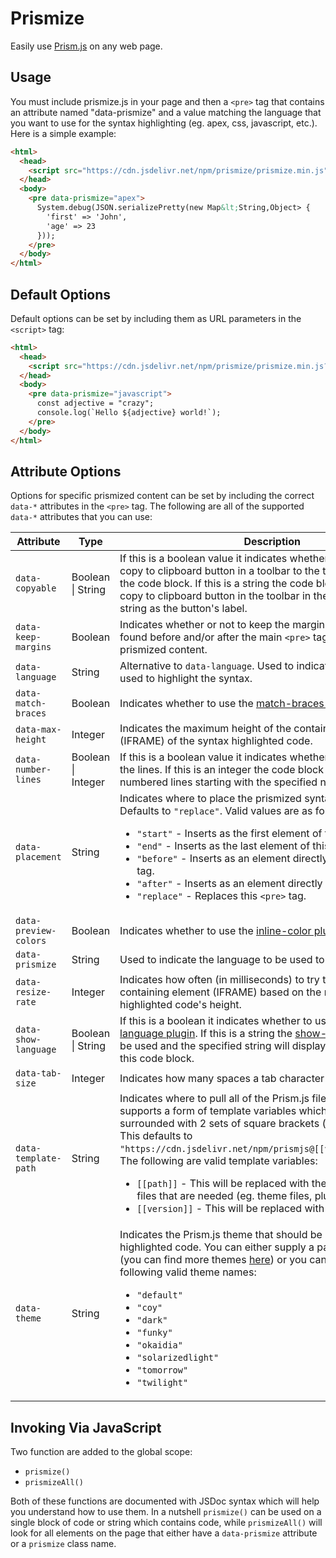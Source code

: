 # Prismize

Easily use [Prism.js](https://prismjs.com/) on any web page.

## Usage

You must include prismize.js in your page and then a `<pre>` tag that contains an attribute named "data-prismize" and a value matching the language that you want to use for the syntax highlighting (eg. apex, css, javascript, etc.).  Here is a simple example:

```html
<html>
  <head>
    <script src="https://cdn.jsdelivr.net/npm/prismize/prismize.min.js"></script>
  </head>
  <body>
    <pre data-prismize="apex">
      System.debug(JSON.serializePretty(new Map&lt;String,Object> {
        'first' => 'John',
        'age' => 23
      }));
    </pre>
  </body>
</html>
```

## Default Options

Default options can be set by including them as URL parameters in the `<script>` tag:

```html
<html>
  <head>
    <script src="https://cdn.jsdelivr.net/npm/prismize/prismize.min.js?copyable"></script>
  </head>
  <body>
    <pre data-prismize="javascript">
      const adjective = "crazy";
      console.log(`Hello ${adjective} world!`);
    </pre>
  </body>
</html>
```

## Attribute Options

Options for specific prismized content can be set by including the correct `data-*` attributes in the `<pre>` tag.  The following are all of the supported `data-*` attributes that you can use:

Attribute | Type | Description
--|--|--
`data-copyable` | Boolean \| String | If this is a boolean value it indicates whether or not to show a copy to clipboard button in a toolbar to the top-right corner of the code block.  If this is a string the code block will appear with copy to clipboard button in the toolbar in the top-right with this string as the button's label.
`data-keep-margins` | Boolean | Indicates whether or not to keep the margins that are ordinarily found before and/or after the main `<pre>` tag within the prismized content.
`data-language` | String | Alternative to `data-language`.  Used to indicate the language to be used to highlight the syntax.
`data-match-braces` | Boolean | Indicates whether to use the [match-braces plugin](https://prismjs.com/plugins/match-braces/).
`data-max-height` | Integer | Indicates the maximum height of the containing element (IFRAME) of the syntax highlighted code.
`data-number-lines` | Boolean \| Integer | If this is a boolean value it indicates whether or not to number the lines.  If this is an integer the code block will appear with numbered lines starting with the specified number.
`data-placement` | String | Indicates where to place the prismized syntax highlighted block.  Defaults to `"replace"`.  Valid values are as follows:<ul><li>`"start"` - Inserts as the first element of this `<pre>` tag.</li><li>`"end"` - Inserts as the last element of this `<pre>` tag.</li><li>`"before"` - Inserts as an element directly before this `<pre>` tag.</li><li>`"after"` - Inserts as an element directly after this `<pre>` tag.</li><li>`"replace"` - Replaces this `<pre>` tag.</li></ul>
`data-preview-colors` | Boolean | Indicates whether to use the [inline-color plugin](https://prismjs.com/plugins/inline-color/).
`data-prismize` | String | Used to indicate the language to be used to highlight the syntax.
`data-resize-rate` | Integer | Indicates how often (in milliseconds) to try to resize the containing element (IFRAME) based on the rendered syntax highlighted code's height.
`data-show-language` | Boolean \| String | If this is a boolean it indicates whether to use the [show-language plugin](https://prismjs.com/plugins/show-language/).  If this is a string the [show-language plugin](https://prismjs.com/plugins/show-language/) will be used and the specified string will display as the language for this code block.
`data-tab-size` | Integer | Indicates how many spaces a tab character should resolve to.
`data-template-path` | String | Indicates where to pull all of the Prism.js files from.  This supports a form of template variables which must be surrounded with 2 sets of square brackets (eg. `[[version]]`).  This defaults to `"https://cdn.jsdelivr.net/npm/prismjs@[[version]]/[[path]]"`.  The following are valid template variables:<ul><li>`[[path]]` - This will be replaced with the relative path of the files that are needed (eg. theme files, plugin files).</li><li>`[[version]]` - This will be replaced with `"1.X.X"`.</li>
`data-theme` | String | Indicates the Prism.js theme that should be used for the syntax highlighted code.  You can either supply a path to a CSS theme (you can find more themes [here](https://github.com/PrismJS/prism-themes)) or you can use one of the following valid theme names:<ul><li>`"default"`</li><li>`"coy"`</li><li>`"dark"`</li><li>`"funky"`</li><li>`"okaidia"`</li><li>`"solarizedlight"`</li><li>`"tomorrow"`</li><li>`"twilight"`</li></ul>

## Invoking Via JavaScript

Two function are added to the global scope:

- `prismize()`
- `prismizeAll()`

Both of these functions are documented with JSDoc syntax which will help you understand how to use them.  In a nutshell `prismize()` can be used on a single block of code or string which contains code, while `prismizeAll()` will look for all elements on the page that either have a `data-prismize` attribute or a `prismize` class name.
